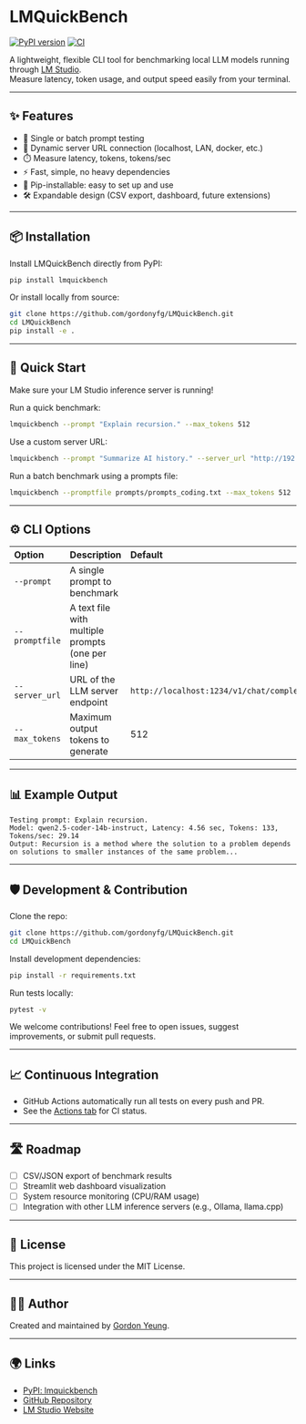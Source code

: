 # LMQuickBench

[![PyPI version](https://badge.fury.io/py/lmquickbench.svg)](https://badge.fury.io/py/lmquickbench)
[![CI](https://github.com/gordonyfg/LMQuickBench/actions/workflows/ci.yml/badge.svg)](https://github.com/gordonyfg/LMQuickBench/actions/workflows/ci.yml)

A lightweight, flexible CLI tool for benchmarking local LLM models running through [LM Studio](https://lmstudio.ai/).  
Measure latency, token usage, and output speed easily from your terminal.

---

## ✨ Features

- 📝 Single or batch prompt testing
- 🔗 Dynamic server URL connection (localhost, LAN, docker, etc.)
- ⏱️ Measure latency, tokens, tokens/sec
- ⚡ Fast, simple, no heavy dependencies
- 🚀 Pip-installable: easy to set up and use
- 🛠️ Expandable design (CSV export, dashboard, future extensions)

---

## 📦 Installation

Install LMQuickBench directly from PyPI:

```bash
pip install lmquickbench
```

Or install locally from source:

```bash
git clone https://github.com/gordonyfg/LMQuickBench.git
cd LMQuickBench
pip install -e .
```

---

## 🚀 Quick Start

Make sure your LM Studio inference server is running!

Run a quick benchmark:

```bash
lmquickbench --prompt "Explain recursion." --max_tokens 512
```

Use a custom server URL:

```bash
lmquickbench --prompt "Summarize AI history." --server_url "http://192.168.1.100:5678/v1/chat/completions"
```

Run a batch benchmark using a prompts file:

```bash
lmquickbench --promptfile prompts/prompts_coding.txt --max_tokens 512
```

---

## ⚙️ CLI Options

| Option | Description | Default |
|:---|:---|:---|
| `--prompt` | A single prompt to benchmark | |
| `--promptfile` | A text file with multiple prompts (one per line) | |
| `--server_url` | URL of the LLM server endpoint | `http://localhost:1234/v1/chat/completions` |
| `--max_tokens` | Maximum output tokens to generate | 512 |

---

## 📊 Example Output

```
Testing prompt: Explain recursion.
Model: qwen2.5-coder-14b-instruct, Latency: 4.56 sec, Tokens: 133, Tokens/sec: 29.14
Output: Recursion is a method where the solution to a problem depends on solutions to smaller instances of the same problem...
```

---

## 🛡️ Development & Contribution

Clone the repo:

```bash
git clone https://github.com/gordonyfg/LMQuickBench.git
cd LMQuickBench
```

Install development dependencies:

```bash
pip install -r requirements.txt
```

Run tests locally:

```bash
pytest -v
```

We welcome contributions! Feel free to open issues, suggest improvements, or submit pull requests.

---

## 📈 Continuous Integration

- GitHub Actions automatically run all tests on every push and PR.
- See the [Actions tab](https://github.com/gordonyfg/LMQuickBench/actions) for CI status.

---

## 🛣️ Roadmap

- [ ] CSV/JSON export of benchmark results
- [ ] Streamlit web dashboard visualization
- [ ] System resource monitoring (CPU/RAM usage)
- [ ] Integration with other LLM inference servers (e.g., Ollama, llama.cpp)

---

## 📜 License

This project is licensed under the MIT License.

---

## 🧑‍💻 Author

Created and maintained by [Gordon Yeung](https://github.com/gordonyfg).

---

## 🌍 Links

- [PyPI: lmquickbench](https://pypi.org/project/lmquickbench/)
- [GitHub Repository](https://github.com/gordonyfg/LMQuickBench)
- [LM Studio Website](https://lmstudio.ai/)